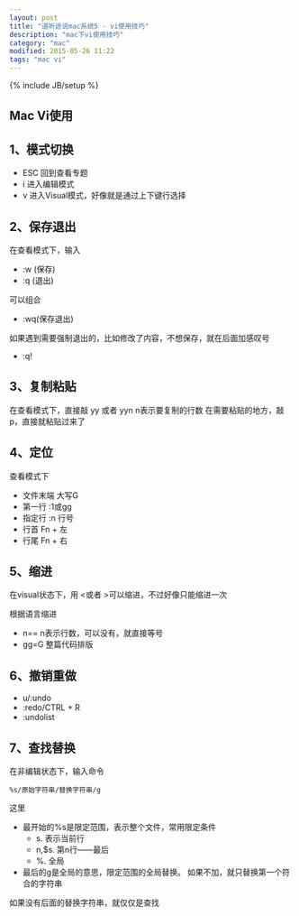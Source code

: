 ```yaml
---
layout: post
title: "道听途说mac系统5 - vi使用技巧"
description: "mac下vi使用技巧"
category: "mac"
modified: 2015-05-26 11:22
tags: "mac vi"
---
```

{% include JB/setup %}

## Mac Vi使用
## 1、模式切换

* ESC 回到查看专题
* i 进入编辑模式
* v 进入Visual模式，好像就是通过上下键行选择

## 2、保存退出

在查看模式下，输入 

* :w (保存)
* :q (退出)

可以组合

* :wq(保存退出)

如果遇到需要强制退出的，比如修改了内容，不想保存，就在后面加感叹号
* :q!

## 3、复制粘贴
在查看模式下，直接敲 yy 或者 yyn   n表示要复制的行数
在需要粘贴的地方，敲p，直接就粘贴过来了

## 4、定位
查看模式下

* 文件末端   大写G
* 第一行  :1或gg
* 指定行   :n 行号
* 行首    Fn + 左
* 行尾	  Fn + 右

## 5、缩进
在visual状态下，用 <或者 >可以缩进，不过好像只能缩进一次

根据语言缩进

* n==  n表示行数，可以没有，就直接等号
* gg=G 整篇代码排版

## 6、撤销重做
* u/:undo
* :redo/CTRL + R
* :undolist

## 7、查找替换
在非编辑状态下，输入命令

	%s/原始字符串/替换字符串/g

这里  

* 最开始的%s是限定范围，表示整个文件，常用限定条件
	* s. 表示当前行
	* n,$s. 第n行——最后
	* %. 全局
* 最后的g是全局的意思，限定范围的全局替换。
	如果不加，就只替换第一个符合的字符串

如果没有后面的替换字符串，就仅仅是查找
